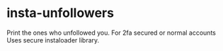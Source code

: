 # insta-unfollowers
Print the ones who unfollowed you. 
For 2fa secured or normal accounts 
Uses secure instaloader library.
